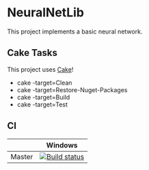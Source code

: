 # NeuralNetLib

This project implements a basic neural network.

## Cake Tasks
This project uses [Cake](https://cakebuild.net)!
* cake -target=Clean
* cake -target=Restore-Nuget-Packages
* cake -target=Build
* cake -target=Test

## CI

|        | Windows |
| ------ | --------|
| Master | [![Build status](https://ci.appveyor.com/api/github/webhook?id=gg1vktipvhjcmknd/branch/master?svg=true)](https://ci.appveyor.com/project/RichTeaMan/neuralnet/branch/master) |
